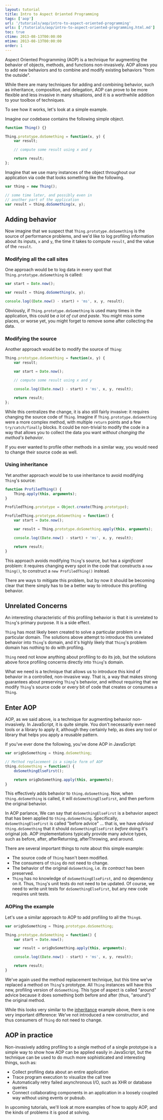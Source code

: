 ```yaml
---
layout: tutorial
title: Intro to Aspect Oriented Programming
tags: ['aop']
url: '/tutorials/aop/intro-to-aspect-oriented-programming'
urls: ['/tutorials/aop/intro-to-aspect-oriented-programming.html.md']
toc: true
ctime: 2013-08-13T00:00:00
mtime: 2013-08-13T00:00:00
order: 1
---
```


Aspect Oriented Programming (AOP) is a technique for augmenting the behavior of objects, methods, and functions non-invasively. AOP allows you to add new behaviors and to combine and modify existing behaviors "from the outside".

While there are many techniques for adding and combining behavior, such as inheritance, composition, and delegation, AOP can prove to be more flexible and less invasive in many situations, and it is a worthwhile addition to your toolbox of techniques.

To see how it works, let's look at a simple example.

Imagine our codebase contains the following simple object.

```js
function Thing() {}

Thing.prototype.doSomething = function(x, y) {
	var result;

	// compute some result using x and y

	return result;
};
```

Imagine that we use many instances of the object throughout our application via code that looks something like the following.

```js
var thing = new Thing();

// some time later, and possibly even in
// another part of the application
var result = thing.doSomething(x, y);
```

## Adding behavior

Now imagine that we suspect that `Thing.prototype.doSomething` is the source of performance problems, and we'd like to log profiling information about its inputs, `x` and `y`, the time it takes to compute `result`, and the value of the `result`.

### Modifying all the call sites

One approach would be to log data in every spot that `Thing.prototype.doSomething` is called:

```js
var start = Date.now();

var result = thing.doSomething(x, y);

console.log((Date.now() - start) + 'ms', x, y, result);
```

Obviously, if `Thing.prototype.doSomething` is used many times in the application, this could be *a lot of cut and paste*.  You might miss some places, or worse yet, you might forget to remove some after collecting the data.

### Modifying the source

Another approach would be to modify the source of `Thing`:

```js
Thing.prototype.doSomething = function(x, y) {
	var result;

	var start = Date.now();

	// compute some result using x and y

	console.log((Date.now() - start) + 'ms', x, y, result);

	return result;
};
```

While this centralizes the change, it is also still fairly invasive: it requires changing the source code of `Thing`.  Imagine if `Thing.prototype.doSomething` were a more complex method, with multiple `return` points and a few `try/catch/finally` blocks.  It could be non-trivial to modify the code in a way that allows you to collect the data you want *without changing the method's behavior*.

If you ever wanted to profile other methods in a similar way, you would need to change their source code as well.

### Using inheritance

Yet another approach would be to use inheritance to avoid modifying `Thing`'s source:

```js
function ProfiledThing() {
	Thing.apply(this, arguments);
}

ProfiledThing.prototype = Object.create(Thing.prototype);

ProfiledThing.prototype.doSomething = function() {
	var start = Date.now();

	var result = Thing.prototype.doSomething.apply(this, arguments);

	console.log((Date.now() - start) + 'ms', x, y, result);

	return result;
}
```

This approach avoids modifying `Thing`'s source, but has a *significant* problem: it requires changing every spot in the code that constructs a `new Thing()`, to construct a `new ProfiledThing()` instead.

There are ways to mitigate this problem, but by now it should be becoming clear that there simply has to be a better way to introduce this profiling behavior.

## Unrelated Concerns

An interesting characteristic of this profiling behavior is that it is unrelated to `Thing`'s primary purpose.  It is a side effect.

`Thing` has most likely been created to solve a particular problem in a particular domain.  The solutions above attempt to introduce this unrelated behavior into `Thing`'s domain, and it's highly likely that `Thing`'s problem domain has nothing to do with profiling.

`Thing` need not know anything about profiling to do its job, but the solutions above force profiling concerns directly into `Thing`'s domain.

What we need is a technique that allows us to introduce this kind of behavior in a controlled, non-invasive way.  That is, a way that makes strong guarantees about preserving `Thing`'s behavior, and without requiring that we modify `Thing`'s source code or every bit of code that creates or consumes a `Thing`.

## Enter AOP

AOP, as we said above, is a technique for augmenting behavior non-invasively.  In JavaScript, it is quite simple.  You don't necessarily even need tools or a library to apply it, although they certainly help, as does any tool or library that helps you apply a reusable pattern.

If you've ever done the following, you've done AOP in JavaScript:

```js
var origDoSomething = thing.doSomething;

// Method replacement is a simple form of AOP
thing.doSomething = function() {
	doSomethingElseFirst();

	return origDoSomething.apply(this, arguments);
}
```

This effectively adds behavior to `thing.doSomething`.  Now, when `thing.doSomething` is called, it will `doSomethingElseFirst`, and then perform the original behavior.

In AOP parlance, We can say that `doSomethingElseFirst` is a behavior aspect that has been applied to `thing.doSomething`.  Specifically, `doSomethingElseFirst` is called "before advice" ... that is, we have *advised* `thing.doSomething` that it should `doSomethingElseFirst` *before* doing it's original job.  AOP implementations typically provide many advice types, such as before, after, afterReturning, afterThrowing, and around.

There are several important things to note about this simple example:

* The source code of `Thing` hasn't been modified.
* The consumers of `thing` do not need to change.
* The behavior of the original `doSomething`, i.e. *its contract* has been preserved.
* `Thing` has no knowledge of `doSomethingElseFirst`, and no dependency on it.  Thus, `Thing`'s unit tests do not need to be updated.  Of course, we need to write unit tests for `doSomethingElseFirst`, but any new code requires unit tests.

### AOPing the example

Let's use a similar approach to AOP to add profiling to all the `Thing`s.

```js
var origDoSomething = Thing.prototype.doSomething;

Thing.prototype.doSomething = function() {
	var start = Date.now();

	var result = origDoSomething.apply(this, arguments);

	console.log((Date.now() - start) + 'ms', x, y, result);

	return result;
}
```

We've again used the method replacement technique, but this time we've replaced a method on `Thing`'s prototype.  All `Thing` instances will have this new, profiling version of `doSomething`.  This type of aspect is called "around" advice because it does something both before and after (thus, "around") the original method.

While this looks very similar to the [inheritance](#Using-inheritance) example above, there is one very important difference: We've not introduced a new constructor, and thus consumers of `Thing` do not need to change.

## AOP in practice

Non-invasively adding profiling to a single method of a single prototype is a simple way to show how AOP can be applied easily in JavaScript, but the technique can be used to do much more sophisticated and interesting things, such as:

* Collect profiling data about an entire application
* Trace program execution to visualize the call tree
* Automatically retry failed asynchronous I/O, such as XHR or database queries
* Connect collaborating components in an application in a loosely coupled way without using events or pubsub.

In upcoming tutorials, we'll look at more examples of how to apply AOP, and the kinds of problems it is good at solving.
